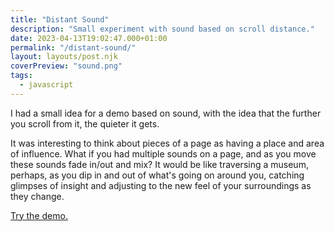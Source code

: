 ```yaml
---
title: "Distant Sound"
description: "Small experiment with sound based on scroll distance."
date: 2023-04-13T19:02:47.000+01:00
permalink: "/distant-sound/"
layout: layouts/post.njk
coverPreview: "sound.png"
tags:
  - javascript
---
```


I had a small idea for a demo based on sound, with the idea that the further you scroll from it, the quieter it gets.

It was interesting to think about pieces of a page as having a place and area of influence. What if you had multiple sounds on a page, and as you move these sounds fade in/out and mix? It would be like traversing a museum, perhaps, as you dip in and out of what's going on around you, catching glimpses of insight and adjusting to the new feel of your surroundings as they change.

<a href="https://demos.tj.ie/distant-sound/">Try the demo.</a>
